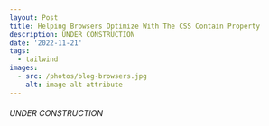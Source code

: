 ```yaml
---
layout: Post
title: Helping Browsers Optimize With The CSS Contain Property
description: UNDER CONSTRUCTION
date: '2022-11-21'
tags:
  - tailwind
images:
  - src: /photos/blog-browsers.jpg
    alt: image alt attribute
---
```


 ###### UNDER CONSTRUCTION
